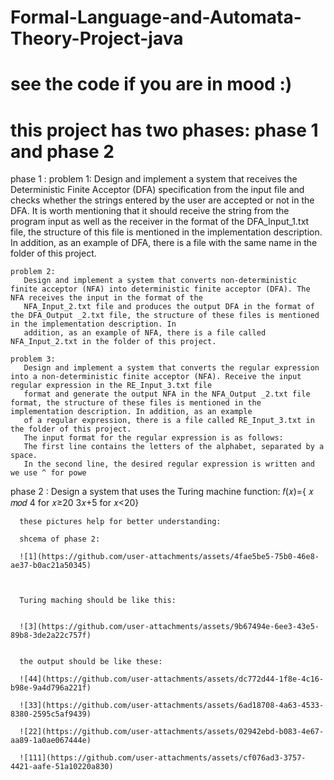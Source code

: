 # Formal-Language-and-Automata-Theory-Project-java

# see the code if you are in mood :)

# this project has two phases:  phase 1 and phase 2

phase 1  :
    problem 1:
       Design and implement a system that receives the Deterministic Finite Acceptor (DFA) specification from the input file and checks whether the strings entered by the user are 
       accepted or not in the DFA. It is worth mentioning that it should receive the string from the program input as well as the receiver in the format of the DFA_Input_1.txt file, the 
       structure of this file is mentioned in the implementation description. In addition, as an example of DFA, there is a file with the same name in the folder of this project.

       

    problem 2:
       Design and implement a system that converts non-deterministic finite acceptor (NFA) into deterministic finite acceptor (DFA). The NFA receives the input in the format of the 
       NFA_Input_2.txt file and produces the output DFA in the format of the DFA_Output _2.txt file, the structure of these files is mentioned in the implementation description. In 
       addition, as an example of NFA, there is a file called NFA_Input_2.txt in the folder of this project.

    problem 3:
       Design and implement a system that converts the regular expression into a non-deterministic finite acceptor (NFA). Receive the input regular expression in the RE_Input_3.txt file 
       format and generate the output NFA in the NFA_Output _2.txt file format, the structure of these files is mentioned in the implementation description. In addition, as an example 
       of a regular expression, there is a file called RE_Input_3.txt in the folder of this project.
       The input format for the regular expression is as follows:
       The first line contains the letters of the alphabet, separated by a space.
       In the second line, the desired regular expression is written and we use ^ for powe
phase 2  : 
     Design a system that uses the Turing machine function:
               𝑓(𝑥)={ 𝑥 𝑚𝑜𝑑 4 for 𝑥≥20
                3𝑥+5 for 𝑥<20}
     
      these pictures help for better understanding:

      shcema of phase 2:
      
      ![1](https://github.com/user-attachments/assets/4fae5be5-75b0-46e8-ae37-b0ac21a50345)


      
      Turing maching should be like this:


      ![3](https://github.com/user-attachments/assets/9b67494e-6ee3-43e5-89b8-3de2a22c757f)


      the output should be like these:
         
      ![44](https://github.com/user-attachments/assets/dc772d44-1f8e-4c16-b98e-9a4d796a221f)
      
      ![33](https://github.com/user-attachments/assets/6ad18708-4a63-4533-8380-2595c5af9439)

      ![22](https://github.com/user-attachments/assets/02942ebd-b083-4e67-aa89-1a0ae067444e)

      ![111](https://github.com/user-attachments/assets/cf076ad3-3757-4421-aafe-51a10220a830)




      
       

      
